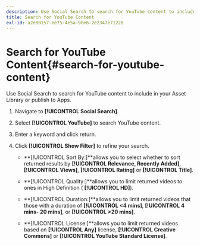 ```yaml
---
description: Use Social Search to search for YouTube content to include in your Asset Library or publish to Apps.
title: Search for YouTube Content
exl-id: a2e80157-ee75-4e5a-9be6-2e2347e71228
---
```

# Search for YouTube Content{#search-for-youtube-content}

Use Social Search to search for YouTube content to include in your Asset Library or publish to Apps.

1. Navigate to **[!UICONTROL Social Search]**.
1. Select **[!UICONTROL YouTube]** to search YouTube content.
1. Enter a keyword and click return.
1. Click **[!UICONTROL Show Filter]** to refine your search.

    * **[!UICONTROL Sort By:]**allows you to select whether to sort returned results by **[!UICONTROL Relevance, Recently Added]**, **[!UICONTROL Views]**, **[!UICONTROL Rating]** or **[!UICONTROL Title]**.
    
    * **[!UICONTROL Quality:]**allows you to limit returned videos to ones in High Definition ( **[!UICONTROL HD]**).
    
    * **[!UICONTROL Duration:]**allows you to limit returned videos that those with a duration of **[!UICONTROL <4 mins]**, **[!UICONTROL 4 mins- 20 mins]**, or **[!UICONTROL >20 mins]**.
    
    * **[!UICONTROL License:]**allows you to limit returned videos based on **[!UICONTROL Any]** license, **[!UICONTROL Creative Commons]** or **[!UICONTROL YouTube Standard License]**.
